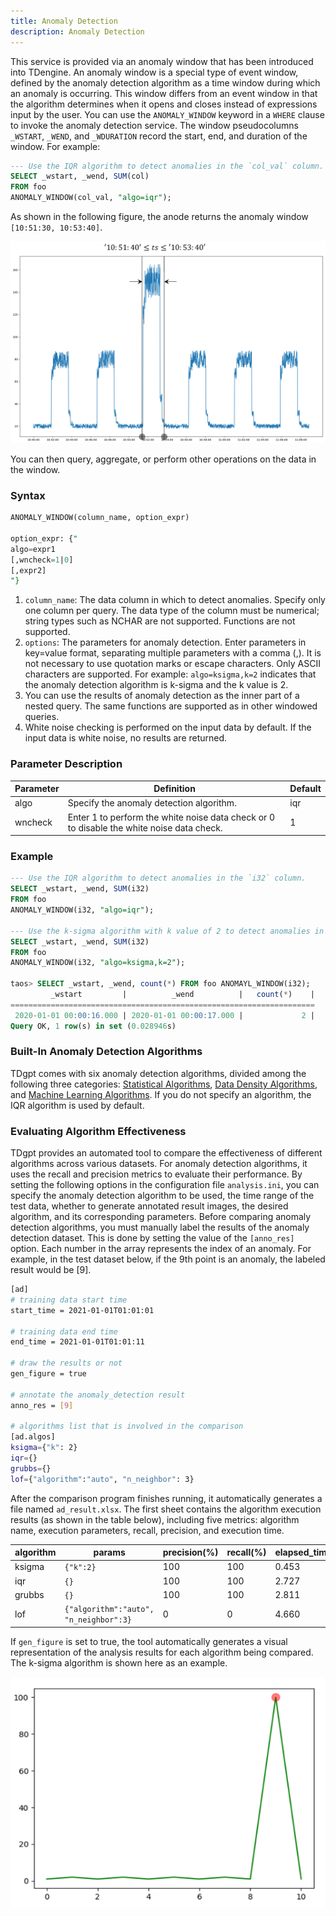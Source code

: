 ```yaml
---
title: Anomaly Detection
description: Anomaly Detection
---
```


This service is provided via an anomaly window that has been introduced into TDengine. An anomaly window is a special type of event window, defined by the anomaly detection algorithm as a time window during which an anomaly is occurring. This window differs from an event window in that the algorithm determines when it opens and closes instead of expressions input by the user. You can use the `ANOMALY_WINDOW` keyword in a `WHERE` clause to invoke the anomaly detection service. The window pseudocolumns `_WSTART`, `_WEND`, and `_WDURATION` record the start, end, and duration of the window. For example:

```SQL
--- Use the IQR algorithm to detect anomalies in the `col_val` column. Also return the start and end time of the anomaly window as well as the sum of the `col` column within the window.
SELECT _wstart, _wend, SUM(col) 
FROM foo
ANOMALY_WINDOW(col_val, "algo=iqr");
```

As shown in the following figure, the anode returns the anomaly window `[10:51:30, 10:53:40]`.

![Anomaly detection](../../../assets/tdgpt-05.png)

You can then query, aggregate, or perform other operations on the data in the window.

### Syntax

```SQL
ANOMALY_WINDOW(column_name, option_expr)

option_expr: {"
algo=expr1
[,wncheck=1|0]
[,expr2]
"}
```

1. `column_name`: The data column in which to detect anomalies. Specify only one column per query. The data type of the column must be numerical; string types such as NCHAR are not supported. Functions are not supported.
2. `options`: The parameters for anomaly detection. Enter parameters in key=value format, separating multiple parameters with a comma (,). It is not necessary to use quotation marks or escape characters. Only ASCII characters are supported. For example: `algo=ksigma,k=2` indicates that the anomaly detection algorithm is k-sigma and the k value is 2.
3. You can use the results of anomaly detection as the inner part of a nested query. The same functions are supported as in other windowed queries.
4. White noise checking is performed on the input data by default. If the input data is white noise, no results are returned.

### Parameter Description

|Parameter|Definition|Default|
| ------- | ------------------------------------------ | ------ |
|algo|Specify the anomaly detection algorithm.|iqr|
|wncheck|Enter 1 to perform the white noise data check or 0 to disable the white noise data check.|1|

### Example

```SQL
--- Use the IQR algorithm to detect anomalies in the `i32` column.
SELECT _wstart, _wend, SUM(i32) 
FROM foo
ANOMALY_WINDOW(i32, "algo=iqr");

--- Use the k-sigma algorithm with k value of 2 to detect anomalies in the `i32`
SELECT _wstart, _wend, SUM(i32) 
FROM foo
ANOMALY_WINDOW(i32, "algo=ksigma,k=2");

taos> SELECT _wstart, _wend, count(*) FROM foo ANOMAYL_WINDOW(i32);
         _wstart         |          _wend          |   count(*)    |
====================================================================
 2020-01-01 00:00:16.000 | 2020-01-01 00:00:17.000 |             2 |
Query OK, 1 row(s) in set (0.028946s)
```

### Built-In Anomaly Detection Algorithms

TDgpt comes with six anomaly detection algorithms, divided among the following three categories: [Statistical Algorithms](./statistics-approach/), [Data Density Algorithms](./data-density/), and [Machine Learning Algorithms](./machine-learning/). If you do not specify an algorithm, the IQR algorithm is used by default.

### Evaluating Algorithm Effectiveness

TDgpt provides an automated tool to compare the effectiveness of different algorithms across various datasets. For anomaly detection algorithms, it uses the recall and precision metrics to evaluate their performance.
By setting the following options in the configuration file `analysis.ini`, you can specify the anomaly detection algorithm to be used, the time range of the test data, whether to generate annotated result images, the desired algorithm, and its corresponding parameters.
Before comparing anomaly detection algorithms, you must manually label the results of the anomaly detection dataset. This is done by setting the value of the `[anno_res]` option. Each number in the array represents the index of an anomaly. For example, in the test dataset below, if the 9th point is an anomaly, the labeled result would be [9].

```bash
[ad]
# training data start time
start_time = 2021-01-01T01:01:01

# training data end time
end_time = 2021-01-01T01:01:11

# draw the results or not
gen_figure = true

# annotate the anomaly_detection result
anno_res = [9]

# algorithms list that is involved in the comparison
[ad.algos]
ksigma={"k": 2}
iqr={}
grubbs={}
lof={"algorithm":"auto", "n_neighbor": 3}
```

After the comparison program finishes running, it automatically generates a file named `ad_result.xlsx`. The first sheet contains the algorithm execution results (as shown in the table below), including five metrics: algorithm name, execution parameters, recall, precision, and execution time.

| algorithm | params                                 | precision(%) | recall(%) | elapsed_time(ms.) |
| --------- | -------------------------------------- | ------------ | --------- | ----------------- |
| ksigma    | `{"k":2}`                              | 100          | 100       | 0.453             |
| iqr       | `{}`                                   | 100          | 100       | 2.727             |
| grubbs    | `{}`                                   | 100          | 100       | 2.811             |
| lof       | `{"algorithm":"auto", "n_neighbor":3}` | 0            | 0         | 4.660             |

If `gen_figure` is set to true, the tool automatically generates a visual representation of the analysis results for each algorithm being compared. The k-sigma algorithm is shown here as an example.

![Anomaly detection results](../../../assets/tdgpt-06.png)
